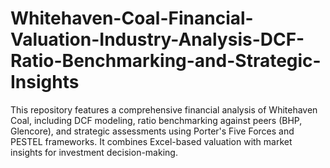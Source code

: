 # Whitehaven-Coal-Financial-Valuation-Industry-Analysis-DCF-Ratio-Benchmarking-and-Strategic-Insights
This repository features a comprehensive financial analysis of Whitehaven Coal, including DCF modeling, ratio benchmarking against peers (BHP, Glencore), and strategic assessments using Porter's Five Forces and PESTEL frameworks. It combines Excel-based valuation with market insights for investment decision-making.
